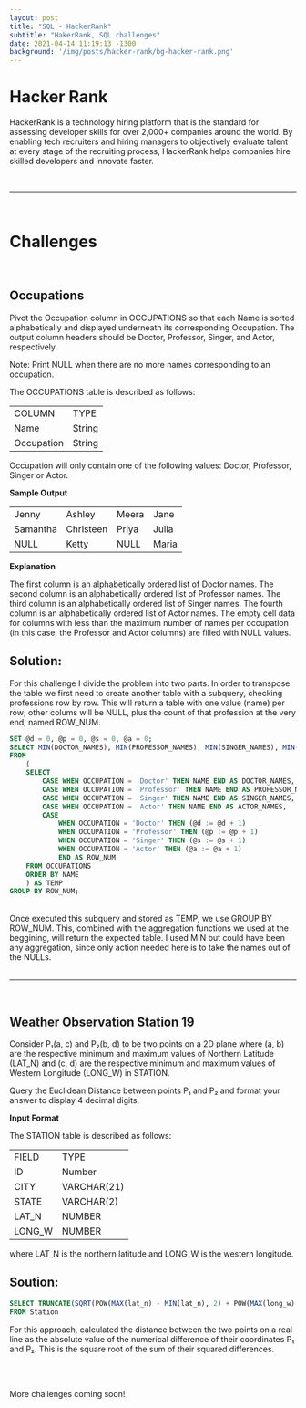 ```yaml
---
layout: post
title: "SQL - HackerRank"
subtitle: "HakerRank, SQL challenges"
date: 2021-04-14 11:19:13 -1300
background: '/img/posts/hacker-rank/bg-hacker-rank.png'
---
```


# Hacker Rank #

HackerRank is a technology hiring platform that is the standard for assessing developer skills for over 2,000+ companies around the world. By enabling tech recruiters and hiring managers to objectively evaluate talent at every stage of the recruiting process, HackerRank helps companies hire skilled developers and innovate faster.

<br>
<hr>
<br>

# Challenges #

<br>
<h2>Occupations</h2>

Pivot the Occupation column in OCCUPATIONS so that each Name is sorted alphabetically and displayed underneath its corresponding Occupation. The output column headers should be Doctor, Professor, Singer, and Actor, respectively.

Note: Print NULL when there are no more names corresponding to an occupation.

The OCCUPATIONS table is described as follows:

<table>
    <tr>
        <td>COLUMN</td><td>TYPE</td>
    </tr>
    <tr>
        <td>Name</td><td>String</td>
    </tr>
    <tr>
        <td>Occupation</td><td>String</td>
    </tr>
</table>

Occupation will only contain one of the following values: Doctor, Professor, Singer or Actor.


**Sample Output**

<table>
    <tr>
        <td>Jenny</td><td>Ashley</td><td>Meera</td><td>Jane</td>
    </tr>
    <tr>
        <td>Samantha</td><td>Christeen</td><td>Priya</td><td>Julia</td>
    </tr>
    <tr>
        <td>NULL</td><td>Ketty</td><td>NULL</td><td>Maria</td>
    </tr>
</table>

**Explanation**

The first column is an alphabetically ordered list of Doctor names.
The second column is an alphabetically ordered list of Professor names.
The third column is an alphabetically ordered list of Singer names.
The fourth column is an alphabetically ordered list of Actor names.
The empty cell data for columns with less than the maximum number of names per occupation (in this case, the Professor and Actor columns) are filled with NULL values.

<h2>Solution:</h2>

For this challenge I divide the problem into two parts. In order to transpose the table we first need to create another table with a subquery, checking professions row by row. This will return a table with one value (name) per row; other colums will be NULL, plus the count of that profession at the very end, named ROW_NUM.

```sql
SET @d = 0, @p = 0, @s = 0, @a = 0;
SELECT MIN(DOCTOR_NAMES), MIN(PROFESSOR_NAMES), MIN(SINGER_NAMES), MIN(ACTOR_NAMES)
FROM
    (
    SELECT
        CASE WHEN OCCUPATION = 'Doctor' THEN NAME END AS DOCTOR_NAMES,
        CASE WHEN OCCUPATION = 'Professor' THEN NAME END AS PROFESSOR_NAMES,
        CASE WHEN OCCUPATION = 'Singer' THEN NAME END AS SINGER_NAMES,
        CASE WHEN OCCUPATION = 'Actor' THEN NAME END AS ACTOR_NAMES,
        CASE
            WHEN OCCUPATION = 'Doctor' THEN (@d := @d + 1)
            WHEN OCCUPATION = 'Professor' THEN (@p := @p + 1)
            WHEN OCCUPATION = 'Singer' THEN (@s := @s + 1)
            WHEN OCCUPATION = 'Actor' THEN (@a := @a + 1)
            END AS ROW_NUM
    FROM OCCUPATIONS
    ORDER BY NAME
    ) AS TEMP
GROUP BY ROW_NUM;
```
<br>
Once executed this subquery and stored as TEMP, we use GROUP BY ROW_NUM. This, combined with the aggregation functions we used at the beggining, will return the expected table. I used MIN but could have been any aggregation, since only action needed here is to take the names out of the NULLs.
<br><br>
<!-- ---------------------------- -->
<hr>

<br>
<h2>Weather Observation Station 19</h2>

Consider P₁(a, c) and P₂(b, d) to be two points on a 2D plane where (a, b) are the respective minimum and maximum values of Northern Latitude (LAT_N) and (c, d) are the respective minimum and maximum values of Western Longitude (LONG_W) in STATION.

Query the Euclidean Distance between points P₁ and P₂ and format your answer to display 4 decimal digits.

**Input Format**

The STATION table is described as follows:

<table>
    <tr>
        <td>FIELD</td><td>TYPE</td>
    </tr>
    <tr>
        <td>ID</td><td>Number</td>
    </tr>
    <tr>
        <td>CITY</td><td>VARCHAR(21)</td>
    </tr>
    <tr>
        <td>STATE</td><td>VARCHAR(2)</td>
    </tr>
    <tr>
        <td>LAT_N</td><td>NUMBER</td>
    </tr>
    <tr>
        <td>LONG_W</td><td>NUMBER</td>
    </tr>
</table>

where LAT_N is the northern latitude and LONG_W is the western longitude.

<h2>Soution:</h2>

```sql
SELECT TRUNCATE(SQRT(POW(MAX(lat_n) - MIN(lat_n), 2) + POW(MAX(long_w) - MIN(long_w), 2)), 4)
FROM Station
```

For this approach, calculated the distance between the two points on a real line as the absolute value of the numerical difference of their coordinates P₁ and P₂. This is the square root of the sum of their squared differences.

<br><br>

<p class="cen">More challenges coming soon!</p>

<br><br>


<!-- <br>
<h2>Challenge X:</h2>

<h2>Soution:</h2>

```sql

```



<br>
<h2>Challenge X:</h2>

<h2>Soution:</h2>

```sql

```


<br>
<h2>Challenge X:</h2>

<h2>Soution:</h2>

```sql

```


<br>
<h2>Challenge X:</h2>

<h2>Soution:</h2>

```sql

```
 -->
